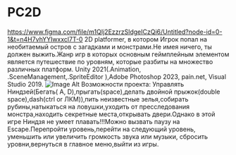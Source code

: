 # PC2D
https://www.figma.com/file/m1QIj2EzzrzSldgeICzQi6/Untitled?node-id=0-1&t=n4H7vhYYIwxxcl7T-0
2D platformer, в котором Игрок попал на необитаемый остров с загадками и монстрами.Не имея ничего, ты должен выжить.Жанр игр в которых основным геймплейным элементом является путешествие по уровням, которые разбиты на множество различных платформ.
Unity 2021(.Animation, .SceneManagement,.SpriteEditor ),Adobe Photoshop 2023, pain.net, Visual Studio 2019.
![Image Alt](https://github.com/BonjourQWERTY/PC2D/blob/main/Unity-2D-Platformer/Assets/PC2D/Sprites/Ninja.psd)
Возможности проекта:
Управлять Ниндзей(Бегать( A, D),прыгать(space),делать двойной прыжок(double space),dash(ctrl or ЛКМ)),пить неизвестные зелья,собирать рубины,натыкаться на ловушки,уходить от пресследования монстра,находить секретные места,открывать двери.Однако в этой игре Ниндзя не умеет плавать!!!Можно вызвать паузу на Escape.Перепройти уровень,перейти на следующий уровень, уменьшить или увеличить громкость звука или музыки, сбросить уровни,вернуться  в главное меню,выйти из игры.

